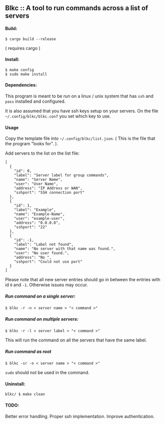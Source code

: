 ## Blkc :: A tool to run commands across a list of servers

#### Build:

```
$ cargo build --release
```

( requires cargo )

#### Install:

```
$ make config
$ sudo make install
```

#### Dependencies:
This program is meant to be run on a linux / unix system that has `ssh` and `pass` installed and configured.

It is also assumed that you have ssh keys setup on your servers.
On the file `~/.config/blkc/blkc.conf` you set which key to use.

#### Usage

Copy the template file into `~/.config/blkc/list.json`. ( This is the file that the program "looks for". ).

Add servers to the list on the list file:

```
[
  {
    "id": 0,
    "label": "Server label for group commands",
    "name": "Server Name",
    "user": "User Name",
    "address": "IP Address or WAN",
    "sshport": "SSH connection port"
  },
  {
    "id": 1,
    "label": "Example",
    "name": "Example-Name",
    "user": "example-user",
    "address": "0.0.0.0",
    "sshport": "22"
  },
  {
    "id": -1,
    "label": "Label not found",
    "name": "No server with that name was found.",
    "user": "No user found.",
    "address": "No ",
    "sshport": "Could not use port"
  }
]
```

Please note that all new server entries should go in between the entries with id `0` and `-1`. Otherwise issues may occur.

##### Run command on a single server:

```
$ blkc -r -n < server name > "< command >"
```

##### Run command on multiple servers:

```
$ blkc -r -l < server label > "< command >"
```

This will run the command on all the servers that have the same label.

##### Run command as root

```
$ blkc -sr -n < server name > "< command >"
```

`sudo` should not be used in the command.

#### Uninstall:

```
blkc/ $ make clean
```

#### TODO:
Better error handling.
Proper ssh implementation.
Improve authentication.
